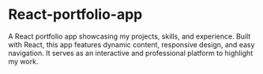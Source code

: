 # React-portfolio-app
A React portfolio app showcasing my projects, skills, and experience. Built with React, this app features dynamic content, responsive design, and easy navigation. It serves as an interactive and professional platform to highlight my work.
